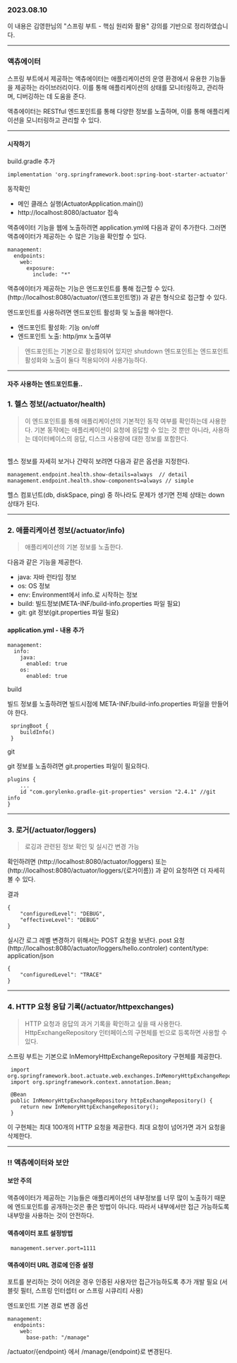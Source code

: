 ### 2023.08.10

이 내용은 김영한님의 "스프링 부트 - 핵심 원리와 활용" 강의를 기반으로 정리하였습니다.

----

### 액츄에이터

스프링 부트에서 제공하는 액츄에이터는 애플리케이션의 운영 환경에서 유용한 기능들을 제공하는 라이브러리이다.
이를 통해 애플리케이션의 상태를 모니터링하고, 관리하며, 디버깅하는 데 도움을 준다.

액츄에이터는 RESTful 엔드포인트를 통해 다양한 정보를 노출하며, 이를 통해 애플리케이션을 모니터링하고 관리할 수 있다.

----

#### 시작하기

build.gradle 추가

```
implementation 'org.springframework.boot:spring-boot-starter-actuator' 
```

동작확인

- 메인 클래스 실행(ActuatorApplication.main())
- http://localhost:8080/actuator 접속

액츄에이터 기능을 웹에 노출하려면 application.yml에 다음과 같이 추가한다. 그러면 액츄에이터가 제공하는 수 많은 기능을 확인할 수 있다.

```
management:
  endpoints:
    web:
      exposure:
        include: "*"
```

액츄에이터가 제공하는 기능은 엔드포인트를 통해 접근할 수 있다.
(http://localhost:8080/actuator/{엔드포인트명})
과 같은 형식으로 접근할 수 있다.

엔드포인트를 사용하려면 엔드포인트 활성화 및 노출을 해야한다.
- 엔드포인트 활성화: 기능 on/off
- 엔드포인트 노출: http/jmx 노출여부

>엔드포인트는 기본으로 활성화되어 있지만 shutdown 엔드포인트는 엔드포인트 활성화와 노출이 둘다 적용되어야 사용가능하다.

---
#### 자주 사용하는 엔드포인트들..

### 1. 헬스 정보(/actuator/health)
> 이 엔드포인트를 통해 애플리케이션의 기본적인 동작 여부를 확인하는데 사용한다.
기본 동작에는 애플리케이션이 요청에 응답할 수 있는 것 뿐만 아니라, 사용하는 데이터베이스의 응답, 디스크 사용량에 대한 정보를 포함한다.

\
헬스 정보를 자세히 보거나 간략히 보려면 다음과 같은 옵션을 지정한다.
```
management.endpoint.health.show-details=always  // detail
management.endpoint.health.show-components=always // simple
```
헬스 컴포넌트(db, diskSpace, ping) 중 하나라도 문제가 생기면 전체 상태는 down 상태가 된다.

*****

### 2. 애플리케이션 정보(/actuator/info)
>  애플리케이션의 기본 정보를 노출한다.

다음과 같은 기능을 제공한다.
 - java: 자바 런타임 정보
 - os: OS 정보
 - env: Environment에서 info.로 시작하는 정보
 - build: 빌드정보(META-INF/build-info.properties 파일 필요)
 - git: git 정보(git.properties 파일 필요)


####  application.yml - 내용 추가
```
management:
  info:
    java:
      enabled: true
    os:
      enabled: true
```

build

빌드 정보를 노출하려면 빌드시점에 META-INF/build-info.properties 파일을 만들어야 한다.
```
 springBoot {
    buildInfo()
 }
```

git

git 정보를 노출하려면 git.properties 파일이 필요하다.

```
plugins {
    ...
    id "com.gorylenko.gradle-git-properties" version "2.4.1" //git info
}
```
*****
### 3. 로거(/actuator/loggers)
> 로깅과 관련된 정보 확인 및 실시간 변경 가능

확인하려면 
(http://localhost:8080/actuator/loggers) 또는
(http://localhost:8080/actuator/loggers/{로거이름}) 과 같이 요청하면 더 자세히 볼 수 있다.

결과
```
{
    "configuredLevel": "DEBUG",
    "effectiveLevel": "DEBUG"
}
```

실시간 로그 레벨 변경하기 위해서는 POST 요청을 보낸다.
post 요청 (http://localhost:8080/actuator/loggers/hello.controler)
content/type: application/json
```
{
    "configuredLevel": "TRACE"
}
```
---
### 4. HTTP 요청 응답 기록(/actuator/httpexchanges)
> HTTP 요청과 응답의 과거 기록을 확인하고 싶을 때 사용한다. HttpExchangeRepository 인터페이스의 구현체를 빈으로
> 등록하면 사용할 수 있다.

스프링 부트는 기본으로 InMemoryHttpExchangeRepository 구현체를 제공한다.

``` 
 import org.springframework.boot.actuate.web.exchanges.InMemoryHttpExchangeRepository;
 import org.springframework.context.annotation.Bean;

 @Bean
 public InMemoryHttpExchangeRepository httpExchangeRepository() {
    return new InMemoryHttpExchangeRepository();
 }
```
이 구현체는 최대 100개의 HTTP 요청을 제공한다. 최대 요청이 넘어가면 과거 요청을 삭제한다.

---

### !! 액츄에이터와 보안

#### 보안 주의
액츄에이터가 제공하는 기능들은 애플리케이션의 내부정보를 너무 많이 노출하기 때문에 엔드포인트를 공개하는것은
좋은 방법이 아니다.
따라서 내부에서만 접근 가능하도록 내부망을 사용하는 것이 안전하다.

#### 액츄에이터 포트 설정방법
```
 management.server.port=1111
```
#### 액츄에이터 URL 경로에 인증 설정
포트를 분리하는 것이 어려운 경우 인증된 사용자만 접근가능하도록 추가 개발 필요
(서블릿 필터, 스프링 인터셉터 or 스프링 시큐리티 사용)


엔드포인트 기본 경로 변경 옵션
```
management:
  endpoints:
    web:
      base-path: "/manage"
```
/actuator/{endpoint} 에서 /manage/{endpoint}로 변경된다.